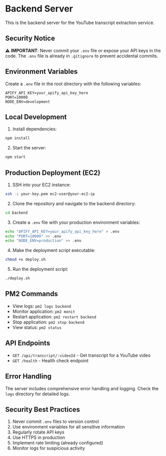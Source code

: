 # Backend Server

This is the backend server for the YouTube transcript extraction service.

## Security Notice

⚠️ **IMPORTANT**: Never commit your `.env` file or expose your API keys in the code. The `.env` file is already in `.gitignore` to prevent accidental commits.

## Environment Variables

Create a `.env` file in the root directory with the following variables:

```
APIFY_API_KEY=your_apify_api_key_here
PORT=10000
NODE_ENV=development
```

## Local Development

1. Install dependencies:
```bash
npm install
```

2. Start the server:
```bash
npm start
```

## Production Deployment (EC2)

1. SSH into your EC2 instance:
```bash
ssh -i your-key.pem ec2-user@your-ec2-ip
```

2. Clone the repository and navigate to the backend directory:
```bash
cd backend
```

3. Create a `.env` file with your production environment variables:
```bash
echo "APIFY_API_KEY=your_apify_api_key_here" > .env
echo "PORT=10000" >> .env
echo "NODE_ENV=production" >> .env
```

4. Make the deployment script executable:
```bash
chmod +x deploy.sh
```

5. Run the deployment script:
```bash
./deploy.sh
```

## PM2 Commands

- View logs: `pm2 logs backend`
- Monitor application: `pm2 monit`
- Restart application: `pm2 restart backend`
- Stop application: `pm2 stop backend`
- View status: `pm2 status`

## API Endpoints

- `GET /api/transcript/:videoId` - Get transcript for a YouTube video
- `GET /health` - Health check endpoint

## Error Handling

The server includes comprehensive error handling and logging. Check the `logs` directory for detailed logs.

## Security Best Practices

1. Never commit `.env` files to version control
2. Use environment variables for all sensitive information
3. Regularly rotate API keys
4. Use HTTPS in production
5. Implement rate limiting (already configured)
6. Monitor logs for suspicious activity 